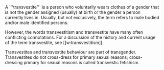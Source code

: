 A '''transvestite''' is a person who voluntarily wears clothes of a gender that is not the gender assigned (usually) at birth or the gender a person currently lives in. Usually, but not exclusively, the term refers to male bodied and/or male identified persons.

However, the words transvestitism and transvestite have many often conflicting connotations. For a discussion of the history and current usage of the term transvestite, see [[w:transvestitism]].

Transvestites and transvestite behaviour are part of transgender. Transvestites do not cross-dress for primary sexual reasons; cross-dressing primary for sexual reasons is called transvestic fetishism.